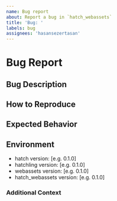 ```yaml
---
name: Bug report
about: Report a bug in `hatch_webassets`
title: 'Bug: '
labels: bug
assignees: 'hasansezertasan'
---
```

# Bug Report

## Bug Description

<!--
This issue tracker is a tool to address bugs in hatch_webassets itself.
Please use GitHub Discussions about your own code or scenarios.

Replace this comment with a clear outline of what the bug is.
-->

## How to Reproduce

<!--
Describe how to replicate the bug.

Please provide a minimal reproducible example that developers can run to investigate the problem.
You can find help for creating such an example [here](https://stackoverflow.com/help/minimal-reproducible-example).
-->

## Expected Behavior

<!--
Describe the expected behavior that should have happened but didn't.
-->

## Environment

<!--
Complete the following information:
-->

- hatch version: [e.g. 0.1.0]
- hatchling version: [e.g. 0.1.0]
- webassets version: [e.g. 0.1.0]
- hatch_webassets version: [e.g. 0.1.0]

### Additional Context

<!--
Add any other context about the problem here.
-->